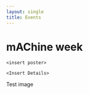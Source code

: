```yaml
---
layout: single
title: Events
---
```

# mAChine week

`<insert poster>`

`<Insert Details>`

Test image

